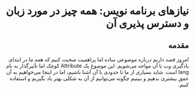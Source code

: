 <div dir="rtl">

# نیازهای برنامه نویس: همه چیز در مورد زبان و دسترس پذیری آن

## مقدمه
امروز قصد داریم درباره موضوعی ساده اما پراهمیت صحبت کنیم که همه ما در ابتدای یادگیری وب با آن مواجه می‌شویم. این موضوع یک Attribute کوچک اما تأثیرگذار به نام lang است. شاید بسیاری از ما تا حدودی با آن آشنا باشیم، اما در اینجا می‌خواهیم به آن عمق بیشتری بدهیم و ببینیم چگونه می‌توانیم از آن به شکلی بهتر یاد بگیریم و استفاده کنیم.

</div>